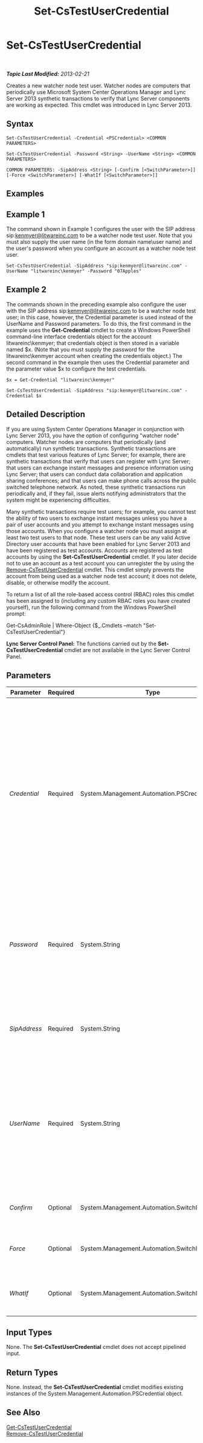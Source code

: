 ﻿---
title: Set-CsTestUserCredential
TOCTitle: Set-CsTestUserCredential
ms:assetid: e613fad9-e91b-4bce-a67d-b1c9860ab34d
ms:mtpsurl: https://technet.microsoft.com/en-us/library/JJ205341(v=OCS.15)
ms:contentKeyID: 48185679
ms.date: 07/23/2014
mtps_version: v=OCS.15
---

<div data-xmlns="http://www.w3.org/1999/xhtml">

<div class="topic" data-xmlns="http://www.w3.org/1999/xhtml" data-msxsl="urn:schemas-microsoft-com:xslt" data-cs="http://msdn.microsoft.com/en-us/">

<div data-asp="http://msdn2.microsoft.com/asp">

# Set-CsTestUserCredential

</div>

<div id="mainSection">

<div id="mainBody">

<span> </span>

_**Topic Last Modified:** 2013-02-21_

Creates a new watcher node test user. Watcher nodes are computers that periodically use Microsoft System Center Operations Manager and Lync Server 2013 synthetic transactions to verify that Lync Server components are working as expected. This cmdlet was introduced in Lync Server 2013.

<div>

## Syntax

    Set-CsTestUserCredential -Credential <PSCredential> <COMMON PARAMETERS>

    Set-CsTestUserCredential -Password <String> -UserName <String> <COMMON PARAMETERS>

    COMMON PARAMETERS: -SipAddress <String> [-Confirm [<SwitchParameter>]] [-Force <SwitchParameter>] [-WhatIf [<SwitchParameter>]]

</div>

<span id="Examples"></span>

<div>

## Examples

<div>

## Example 1

The command shown in Example 1 configures the user with the SIP address sip:kenmyer@litwareinc.com to be a watcher node test user. Note that you must also supply the user name (in the form domain name\\user name) and the user's password when you configure an account as a watcher node test user.

    Set-CsTestUserCredential -SipAddress "sip:kenmyer@litwareinc.com" -UserName "litwareinc\kenmyer" -Password "07Apples"

</div>

<div>

## Example 2

The commands shown in the preceding example also configure the user with the SIP address sip:kenmyer@litwareinc.com to be a watcher node test user; in this case, however, the Credential parameter is used instead of the UserName and Password parameters. To do this, the first command in the example uses the **Get-Credential** cmdlet to create a Windows PowerShell command-line interface credentials object for the account litwareinc\\kenmyer; that credentials object is then stored in a variable named $x. (Note that you must supply the password for the litwareinc\\kenmyer account when creating the credentials object.) The second command in the example then uses the Credential parameter and the parameter value $x to configure the test credentials.

    $x = Get-Credential "litwareinc\kenmyer"
    
    Set-CsTestUserCredential -SipAddress "sip:kenmyer@litwareinc.com" -Credential $x

</div>

</div>

<span id="DetailedDescription"></span>

<div>

## Detailed Description

If you are using System Center Operations Manager in conjunction with Lync Server 2013, you have the option of configuring "watcher node" computers. Watcher nodes are computers that periodically (and automatically) run synthetic transactions. Synthetic transactions are cmdlets that test various features of Lync Server; for example, there are synthetic transactions that verify that users can register with Lync Server; that users can exchange instant messages and presence information using Lync Server; that users can conduct data collaboration and application sharing conferences; and that users can make phone calls across the public switched telephone network. As noted, these synthetic transactions run periodically and, if they fail, issue alerts notifying administrators that the system might be experiencing difficulties.

Many synthetic transactions require test users; for example, you cannot test the ability of two users to exchange instant messages unless you have a pair of user accounts and you attempt to exchange instant messages using those accounts. When you configure a watcher node you must assign at least two test users to that node. These test users can be any valid Active Directory user accounts that have been enabled for Lync Server 2013 and have been registered as test accounts. Accounts are registered as test accounts by using the **Set-CsTestUserCredential** cmdlet. If you later decide not to use an account as a test account you can unregister the by using the [Remove-CsTestUserCredential](remove-cstestusercredential.md) cmdlet. This cmdlet simply prevents the account from being used as a watcher node test account; it does not delete, disable, or otherwise modify the account.

To return a list of all the role-based access control (RBAC) roles this cmdlet has been assigned to (including any custom RBAC roles you have created yourself), run the following command from the Windows PowerShell prompt:

Get-CsAdminRole | Where-Object {$\_.Cmdlets –match "Set-CsTestUserCredential"}

**Lync Server Control Panel:** The functions carried out by the **Set-CsTestUserCredential** cmdlet are not available in the Lync Server Control Panel.

</div>

<div>

## Parameters


<table>
<colgroup>
<col style="width: 25%" />
<col style="width: 25%" />
<col style="width: 25%" />
<col style="width: 25%" />
</colgroup>
<thead>
<tr class="header">
<th>Parameter</th>
<th>Required</th>
<th>Type</th>
<th>Description</th>
</tr>
</thead>
<tbody>
<tr class="odd">
<td><p><em>Credential</em></p></td>
<td><p>Required</p></td>
<td><p>System.Management.Automation.PSCredential</p></td>
<td><p>Enables you to configure test credentials by using a Windows PowerShell credentials object rather than the Password and UserName parameters; this has the advantage of ensuring that the user password is masked when you type it onscreen.</p>
<p>To use the Credential parameter you must first create a PSCredential object using the <strong>Get-Credential</strong> cmdlet and then store the resulting object in a variable. For example:</p>
<p>$x = Get-Credential &quot;litwareinc\kenmyer&quot;</p>
<p>That variable is then used as the parameter value for the Credential parameter.</p></td>
</tr>
<tr class="even">
<td><p><em>Password</em></p></td>
<td><p>Required</p></td>
<td><p>System.String</p></td>
<td><p>Password for the account whose test user credentials are being set. (Note that this password will be displayed onscreen in plain text.) For example:</p>
<p>-Password &quot;p@ssw0rd&quot;</p>
<p>You do not need to use the Password or the UserName parameters if you use the Credential parameter.</p></td>
</tr>
<tr class="odd">
<td><p><em>SipAddress</em></p></td>
<td><p>Required</p></td>
<td><p>System.String</p></td>
<td><p>SIP address of the account whose test user credentials are being set. For example:</p>
<p>-SipAddress &quot;sip:kenmyer@litwareinc.com&quot;</p></td>
</tr>
<tr class="even">
<td><p><em>UserName</em></p></td>
<td><p>Required</p></td>
<td><p>System.String</p></td>
<td><p>User name of the account being configured for test credentials. The user name can be the SamAccountName or Active Directory DisplayName; for example:</p>
<p>-UserName &quot;Ken Myer&quot;</p>
<p>You can also specify the UserName by using the format domain name\user name. For example:</p>
<p>-UserName &quot;litwareinc\kenmyer&quot;</p></td>
</tr>
<tr class="odd">
<td><p><em>Confirm</em></p></td>
<td><p>Optional</p></td>
<td><p>System.Management.Automation.SwitchParameter</p></td>
<td><p>Prompts you for confirmation before executing the command.</p></td>
</tr>
<tr class="even">
<td><p><em>Force</em></p></td>
<td><p>Optional</p></td>
<td><p>System.Management.Automation.SwitchParameter</p></td>
<td><p>Suppresses the display of any non-fatal error message that might occur when running the command.</p></td>
</tr>
<tr class="odd">
<td><p><em>WhatIf</em></p></td>
<td><p>Optional</p></td>
<td><p>System.Management.Automation.SwitchParameter</p></td>
<td><p>Describes what would happen if you executed the command without actually executing the command.</p></td>
</tr>
</tbody>
</table>


</div>

<span id="InputTypes"></span>

<div>

## Input Types

None. The **Set-CsTestUserCredential** cmdlet does not accept pipelined input.

</div>

<span id="ReturnTypes"></span>

<div>

## Return Types

None. Instead, the **Set-CsTestUserCredential** cmdlet modifies existing instances of the System.Management.Automation.PSCredential object.

</div>

<div>

## See Also


[Get-CsTestUserCredential](get-cstestusercredential.md)  
[Remove-CsTestUserCredential](remove-cstestusercredential.md)  
  

</div>

</div>

<span> </span>

</div>

</div>

</div>


